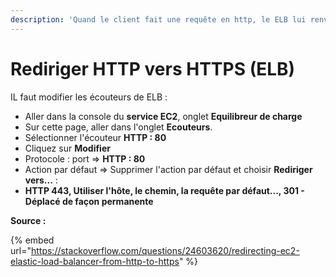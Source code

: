 ```yaml
---
description: 'Quand le client fait une requête en http, le ELB lui renvoie le site en http.'
---
```


# Rediriger HTTP vers HTTPS \(ELB\)

IL faut modifier les écouteurs de ELB :

* Aller dans la console du **service EC2**, onglet **Equilibreur de charge**
* Sur cette page, aller dans l'onglet **Ecouteurs**.
* Sélectionner l'écouteur **HTTP : 80**
* Cliquez sur **Modifier**
* Protocole : port =&gt; **HTTP : 80**
* Action par défaut =&gt; Supprimer l'action par défaut et choisir **Rediriger vers...** :
* **HTTP 443, Utiliser l'hôte, le chemin, la requête par défaut..., 301 - Déplacé de façon permanente**



**Source :**

{% embed url="https://stackoverflow.com/questions/24603620/redirecting-ec2-elastic-load-balancer-from-http-to-https" %}





